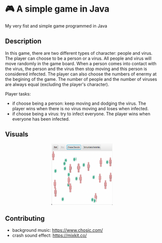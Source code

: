 # :video_game: A simple game in Java 
My very fist and simple game programmed in Java 

## Description 
In this game, there are two different types of character: people and virus. The player can choose to be a person or a virus. All people and virus will move randomly in the game board. When a person comes into contact with the virus, the person and the virus then stop moving and this person is considered infected.
The player can also choose the numbers of enermy at the begining of the game. The number of people and the number of viruses are always equal (excluding the player's character). 

Player tasks:
- if choose being a person: keep moving and dodging the virus. The player wins when there is no virus moving and loses when infected.
- if choose being a virus: try to infect everyone. The player wins when everyone has been infected.
 

## Visuals
<p align="center">
  <a href="" rel="noopener">
 <img width=200px height=200px src="https://github.com/ngoccun-code/simple_java_game/blob/main/demo.png" alt="Demo"></a>
</p>

## Contributing 
- background music: https://www.chosic.com/
- crash sound effect: https://mixkit.co/
